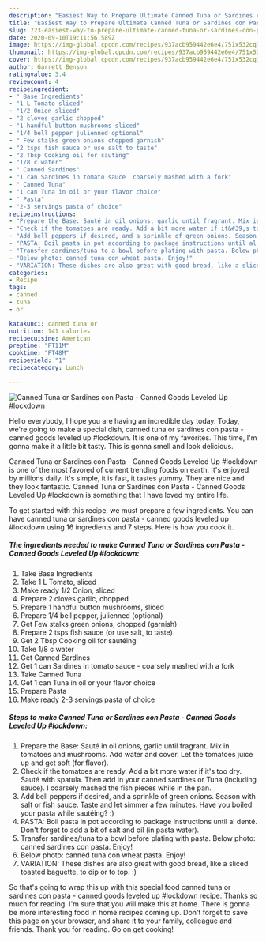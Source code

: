 ```yaml
---
description: "Easiest Way to Prepare Ultimate Canned Tuna or Sardines con Pasta - Canned Goods Leveled Up #lockdown"
title: "Easiest Way to Prepare Ultimate Canned Tuna or Sardines con Pasta - Canned Goods Leveled Up #lockdown"
slug: 723-easiest-way-to-prepare-ultimate-canned-tuna-or-sardines-con-pasta-canned-goods-leveled-up-lockdown
date: 2020-09-10T19:11:56.589Z
image: https://img-global.cpcdn.com/recipes/937acb959442e6e4/751x532cq70/canned-tuna-or-sardines-con-pasta-canned-goods-leveled-up-lockdown-recipe-main-photo.jpg
thumbnail: https://img-global.cpcdn.com/recipes/937acb959442e6e4/751x532cq70/canned-tuna-or-sardines-con-pasta-canned-goods-leveled-up-lockdown-recipe-main-photo.jpg
cover: https://img-global.cpcdn.com/recipes/937acb959442e6e4/751x532cq70/canned-tuna-or-sardines-con-pasta-canned-goods-leveled-up-lockdown-recipe-main-photo.jpg
author: Garrett Benson
ratingvalue: 3.4
reviewcount: 4
recipeingredient:
- " Base Ingredients"
- "1 L Tomato sliced"
- "1/2 Onion sliced"
- "2 cloves garlic chopped"
- "1 handful button mushrooms sliced"
- "1/4 bell pepper julienned optional"
- " Few stalks green onions chopped garnish"
- "2 tsps fish sauce or use salt to taste"
- "2 Tbsp Cooking oil for sauting"
- "1/8 c water"
- " Canned Sardines"
- "1 can Sardines in tomato sauce  coarsely mashed with a fork"
- " Canned Tuna"
- "1 can Tuna in oil or your flavor choice"
- " Pasta"
- "2-3 servings pasta of choice"
recipeinstructions:
- "Prepare the Base: Sauté in oil onions, garlic until fragrant. Mix in tomatoes and mushrooms. Add water and cover. Let the tomatoes juice up and get soft (for flavor)."
- "Check if the tomatoes are ready. Add a bit more water if it&#39;s too dry. Sauté with spatula. Then add in your canned sardines or Tuna (including sauce). I coarsely mashed the fish pieces while in the pan."
- "Add bell peppers if desired, and a sprinkle of green onions. Season with salt or fish sauce. Taste and let simmer a few minutes. Have you boiled your pasta while sautéing? :)"
- "PASTA: Boil pasta in pot according to package instructions until al denté. Don&#39;t forget to add a bit of salt and oil (in pasta water)."
- "Transfer sardines/tuna to a bowl before plating with pasta. Below photo: canned sardines con pasta. Enjoy!"
- "Below photo: canned tuna con wheat pasta. Enjoy!"
- "VARIATION: These dishes are also great with good bread, like a sliced toasted baguette, to dip or to top. :)"
categories:
- Recipe
tags:
- canned
- tuna
- or

katakunci: canned tuna or 
nutrition: 141 calories
recipecuisine: American
preptime: "PT11M"
cooktime: "PT48M"
recipeyield: "1"
recipecategory: Lunch

---
```



![Canned Tuna or Sardines con Pasta - Canned Goods Leveled Up #lockdown](https://img-global.cpcdn.com/recipes/937acb959442e6e4/751x532cq70/canned-tuna-or-sardines-con-pasta-canned-goods-leveled-up-lockdown-recipe-main-photo.jpg)

Hello everybody, I hope you are having an incredible day today. Today, we're going to make a special dish, canned tuna or sardines con pasta - canned goods leveled up #lockdown. It is one of my favorites. This time, I'm gonna make it a little bit tasty. This is gonna smell and look delicious.



Canned Tuna or Sardines con Pasta - Canned Goods Leveled Up #lockdown is one of the most favored of current trending foods on earth. It's enjoyed by millions daily. It's simple, it is fast, it tastes yummy. They are nice and they look fantastic. Canned Tuna or Sardines con Pasta - Canned Goods Leveled Up #lockdown is something that I have loved my entire life.


To get started with this recipe, we must prepare a few ingredients. You can have canned tuna or sardines con pasta - canned goods leveled up #lockdown using 16 ingredients and 7 steps. Here is how you cook it.

<!--inarticleads1-->

##### The ingredients needed to make Canned Tuna or Sardines con Pasta - Canned Goods Leveled Up #lockdown:

1. Take  Base Ingredients
1. Take 1 L Tomato, sliced
1. Make ready 1/2 Onion, sliced
1. Prepare 2 cloves garlic, chopped
1. Prepare 1 handful button mushrooms, sliced
1. Prepare 1/4 bell pepper, julienned (optional)
1. Get  Few stalks green onions, chopped (garnish)
1. Prepare 2 tsps fish sauce (or use salt, to taste)
1. Get 2 Tbsp Cooking oil for sautéing
1. Take 1/8 c water
1. Get  Canned Sardines
1. Get 1 can Sardines in tomato sauce - coarsely mashed with a fork
1. Take  Canned Tuna
1. Get 1 can Tuna in oil or your flavor choice
1. Prepare  Pasta
1. Make ready 2-3 servings pasta of choice




<!--inarticleads2-->

##### Steps to make Canned Tuna or Sardines con Pasta - Canned Goods Leveled Up #lockdown:

1. Prepare the Base: Sauté in oil onions, garlic until fragrant. Mix in tomatoes and mushrooms. Add water and cover. Let the tomatoes juice up and get soft (for flavor).
1. Check if the tomatoes are ready. Add a bit more water if it&#39;s too dry. Sauté with spatula. Then add in your canned sardines or Tuna (including sauce). I coarsely mashed the fish pieces while in the pan.
1. Add bell peppers if desired, and a sprinkle of green onions. Season with salt or fish sauce. Taste and let simmer a few minutes. Have you boiled your pasta while sautéing? :)
1. PASTA: Boil pasta in pot according to package instructions until al denté. Don&#39;t forget to add a bit of salt and oil (in pasta water).
1. Transfer sardines/tuna to a bowl before plating with pasta. Below photo: canned sardines con pasta. Enjoy!
1. Below photo: canned tuna con wheat pasta. Enjoy!
1. VARIATION: These dishes are also great with good bread, like a sliced toasted baguette, to dip or to top. :)




So that's going to wrap this up with this special food canned tuna or sardines con pasta - canned goods leveled up #lockdown recipe. Thanks so much for reading. I'm sure that you will make this at home. There is gonna be more interesting food in home recipes coming up. Don't forget to save this page on your browser, and share it to your family, colleague and friends. Thank you for reading. Go on get cooking!
